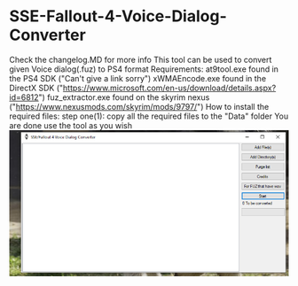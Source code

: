 # SSE-Fallout-4-Voice-Dialog-Converter
Check the changelog.MD for more info
This tool can be used to convert given Voice dialog(.fuz) to PS4 format
Requirements:
at9tool.exe found in the PS4 SDK ("Can't give a link sorry")
xWMAEncode.exe found in the DirectX SDK ("https://www.microsoft.com/en-us/download/details.aspx?id=6812")
fuz_extractor.exe found on the skyrim nexus ("https://www.nexusmods.com/skyrim/mods/9797/")
How to install the required files:
step one(1): copy all the required files to the "Data" folder
You are done use the tool as you wish
![Screenshot](Main.PNG)
